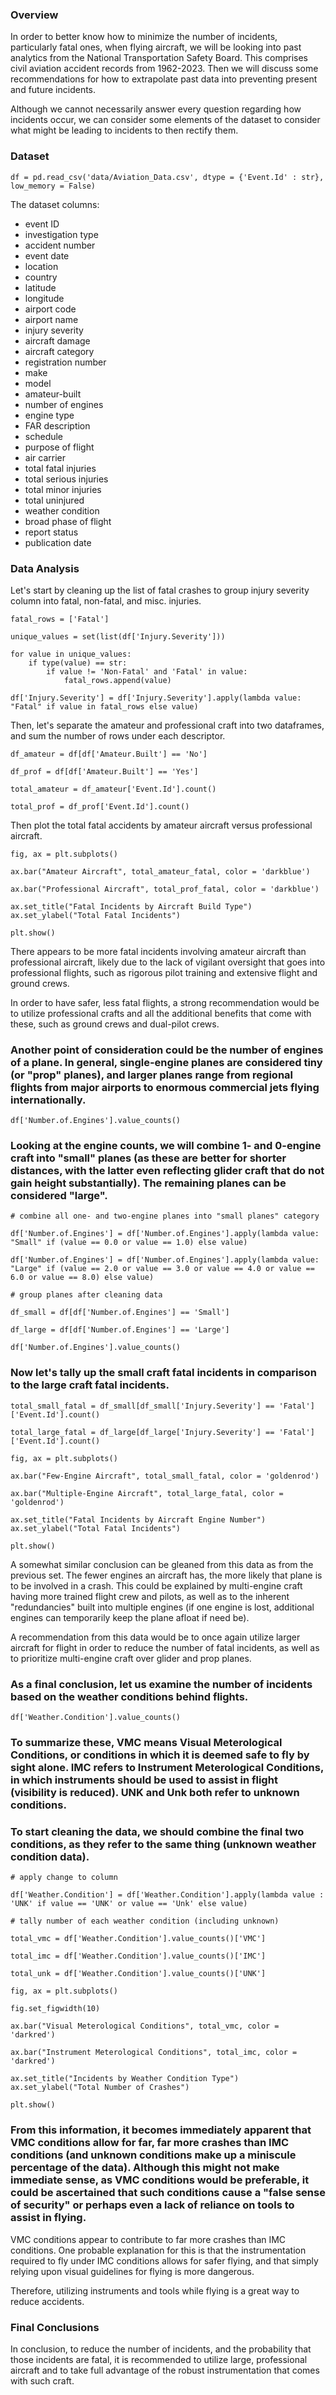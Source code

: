 ### Overview

In order to better know how to minimize the number of incidents, particularly fatal ones, when flying aircraft, we will be looking into past analytics from the National Transportation Safety Board. This comprises civil aviation accident records from 1962-2023. Then we will discuss some recommendations for how to extrapolate past data into preventing present and future incidents.

Although we cannot necessarily answer every question regarding how incidents occur, we can consider some elements of the dataset to consider what might be leading to incidents to then rectify them.

### Dataset

```
df = pd.read_csv('data/Aviation_Data.csv', dtype = {'Event.Id' : str}, low_memory = False)
```

The dataset columns:
- event ID
- investigation type
- accident number
- event date
- location
- country
- latitude
- longitude
- airport code
- airport name
- injury severity
- aircraft damage
- aircraft category
- registration number
- make
- model
- amateur-built
- number of engines
- engine type
- FAR description
- schedule
- purpose of flight
- air carrier
- total fatal injuries
- total serious injuries
- total minor injuries
- total uninjured
- weather condition
- broad phase of flight
- report status
- publication date



### Data Analysis

Let's start by cleaning up the list of fatal crashes to group injury severity column into fatal, non-fatal, and misc. injuries.

```
fatal_rows = ['Fatal']

unique_values = set(list(df['Injury.Severity']))

for value in unique_values:
    if type(value) == str:
        if value != 'Non-Fatal' and 'Fatal' in value:
            fatal_rows.append(value)

df['Injury.Severity'] = df['Injury.Severity'].apply(lambda value: "Fatal" if value in fatal_rows else value)
```

Then, let's separate the amateur and professional craft into two dataframes, and sum the number of rows under each descriptor.

```
df_amateur = df[df['Amateur.Built'] == 'No']

df_prof = df[df['Amateur.Built'] == 'Yes']
```

```
total_amateur = df_amateur['Event.Id'].count()

total_prof = df_prof['Event.Id'].count()
```

Then plot the total fatal accidents by amateur aircraft versus professional aircraft.

```
fig, ax = plt.subplots()

ax.bar("Amateur Aircraft", total_amateur_fatal, color = 'darkblue')

ax.bar("Professional Aircraft", total_prof_fatal, color = 'darkblue')

ax.set_title("Fatal Incidents by Aircraft Build Type")
ax.set_ylabel("Total Fatal Incidents")

plt.show()
```



There appears to be more fatal incidents involving amateur aircraft than professional aircraft, likely due to the lack of vigilant oversight that goes into professional flights, such as rigorous pilot training and extensive flight and ground crews.

In order to have safer, less fatal flights, a strong recommendation would be to utilize professional crafts and all the additional benefits that come with these, such as ground crews and dual-pilot crews.



### Another point of consideration could be the number of engines of a plane. In general, single-engine planes are considered tiny (or "prop" planes), and larger planes range from regional flights from major airports to enormous commercial jets flying internationally.

```
df['Number.of.Engines'].value_counts()
```

### Looking at the engine counts, we will combine 1- and 0-engine craft into "small" planes (as these are better for shorter distances, with the latter even reflecting glider craft that do not gain height substantially). The remaining planes can be considered "large".

```
# combine all one- and two-engine planes into "small planes" category

df['Number.of.Engines'] = df['Number.of.Engines'].apply(lambda value: "Small" if (value == 0.0 or value == 1.0) else value)

df['Number.of.Engines'] = df['Number.of.Engines'].apply(lambda value: "Large" if (value == 2.0 or value == 3.0 or value == 4.0 or value == 6.0 or value == 8.0) else value)

# group planes after cleaning data

df_small = df[df['Number.of.Engines'] == 'Small']

df_large = df[df['Number.of.Engines'] == 'Large']
```

```
df['Number.of.Engines'].value_counts()
```

### Now let's tally up the small craft fatal incidents in comparison to the large craft fatal incidents.

```
total_small_fatal = df_small[df_small['Injury.Severity'] == 'Fatal']['Event.Id'].count()

total_large_fatal = df_large[df_large['Injury.Severity'] == 'Fatal']['Event.Id'].count()
```

```
fig, ax = plt.subplots()

ax.bar("Few-Engine Aircraft", total_small_fatal, color = 'goldenrod')

ax.bar("Multiple-Engine Aircraft", total_large_fatal, color = 'goldenrod')

ax.set_title("Fatal Incidents by Aircraft Engine Number")
ax.set_ylabel("Total Fatal Incidents")

plt.show()
```

A somewhat similar conclusion can be gleaned from this data as from the previous set. The fewer engines an aircraft has, the more likely that plane is to be involved in a crash. This could be explained by multi-engine craft having more trained flight crew and pilots, as well as to the inherent "redundancies" built into multiple engines (if one engine is lost, additional engines can temporarily keep the plane afloat if need be).

A recommendation from this data would be to once again utilize larger aircraft for flight in order to reduce the number of fatal incidents, as well as to prioritize multi-engine craft over glider and prop planes.



### As a final conclusion, let us examine the number of incidents based on the weather conditions behind flights.

```
df['Weather.Condition'].value_counts()
```

### To summarize these, VMC means Visual Meterological Conditions, or conditions in which it is deemed safe to fly by sight alone. IMC refers to Instrument Meterological Conditions, in which instruments should be used to assist in flight (visibility is reduced). UNK and Unk both refer to unknown conditions.

### To start cleaning the data, we should combine the final two conditions, as they refer to the same thing (unknown weather condition data).

```
# apply change to column

df['Weather.Condition'] = df['Weather.Condition'].apply(lambda value : 'UNK' if value == 'UNK' or value == 'Unk' else value)
```

```
# tally number of each weather condition (including unknown)

total_vmc = df['Weather.Condition'].value_counts()['VMC']

total_imc = df['Weather.Condition'].value_counts()['IMC']

total_unk = df['Weather.Condition'].value_counts()['UNK']
```

```
fig, ax = plt.subplots()

fig.set_figwidth(10)

ax.bar("Visual Meterological Conditions", total_vmc, color = 'darkred')

ax.bar("Instrument Meterological Conditions", total_imc, color = 'darkred')

ax.set_title("Incidents by Weather Condition Type")
ax.set_ylabel("Total Number of Crashes")

plt.show()
```

### From this information, it becomes immediately apparent that VMC conditions allow for far, far more crashes than IMC conditions (and unknown conditions make up a miniscule percentage of the data). Although this might not make immediate sense, as VMC conditions would be preferable, it could be ascertained that such conditions cause a "false sense of security" or perhaps even a lack of reliance on tools to assist in flying.

VMC conditions appear to contribute to far more crashes than IMC conditions. One probable explanation for this is that the instrumentation required to fly under IMC conditions allows for safer flying, and that simply relying upon visual guidelines for flying is more dangerous.

Therefore, utilizing instruments and tools while flying is a great way to reduce accidents.

### Final Conclusions

In conclusion, to reduce the number of incidents, and the probability that those incidents are fatal, it is recommended to utilize large, professional aircraft and to take full advantage of the robust instrumentation that comes with such craft.